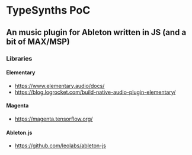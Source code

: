 # TypeSynths PoC
## An music plugin for Ableton written in JS (and a bit of MAX/MSP)


### Libraries

#### Elementary
- https://www.elementary.audio/docs/
- https://blog.logrocket.com/build-native-audio-plugin-elementary/

#### Magenta
- https://magenta.tensorflow.org/

#### Ableton.js
- https://github.com/leolabs/ableton-js

